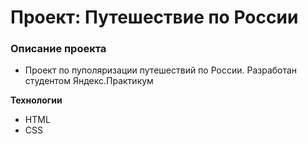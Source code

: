 # Проект: Путешествие по России

### Описание проекта
* Проект по пуполяризации путешествий по России. Разработан студентом Яндекс.Практикум

**Технологии**

* HTML 
* CSS